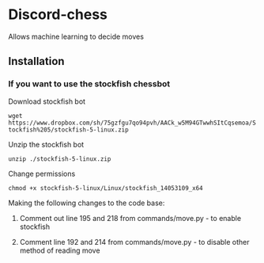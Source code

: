 # Discord-chess
Allows machine learning to decide moves


## Installation

### If you want to use the stockfish chessbot 

Download stockfish bot

`wget https://www.dropbox.com/sh/75gzfgu7qo94pvh/AACk_w5M94GTwwhSItCqsemoa/Stockfish%205/stockfish-5-linux.zip`

Unzip the stockfish bot

`unzip ./stockfish-5-linux.zip`

Change permissions

`chmod +x stockfish-5-linux/Linux/stockfish_14053109_x64`

Making the following changes to the code base:

1. Comment out line 195 and 218 from commands/move.py - to enable stockfish

2. Comment line 192 and 214 from commands/move.py - to disable other method of reading move 
